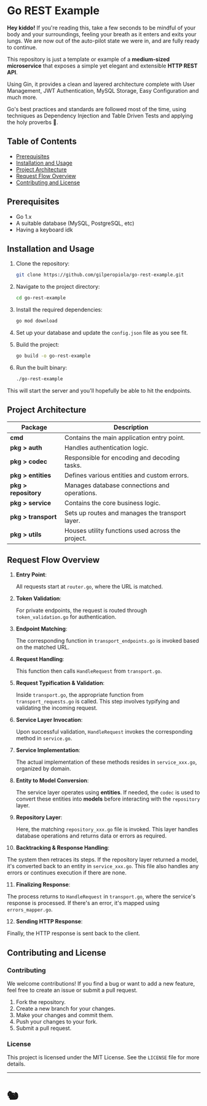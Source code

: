 # Go REST Example

**Hey kiddo!** If you're reading this, take a few seconds to be mindful of your body and your surroundings, feeling your breath as it enters and exits your lungs. We are now out of the auto-pilot state we were in, and are fully ready to continue.

This repository is just a template or example of a **medium-sized microservice** that exposes a simple yet elegant and extensible **HTTP REST API**.

Using Gin, it provides a clean and layered architecture complete with User Management, JWT Authentication, MySQL Storage, Easy Configuration and much more.

Go's best practices and standards are followed most of the time, using techniques as Dependency Injection and Table Driven Tests and applying the holy proverbs 🙏.

## Table of Contents

- [Prerequisites](#prerequisites)
- [Installation and Usage](#installation-and-usage)
- [Project Architecture](#project-architecture)
- [Request Flow Overview](#request-flow-overview)
- [Contributing and License](#contributing-and-license)

## Prerequisites

- Go 1.x
- A suitable database (MySQL, PostgreSQL, etc)
- Having a keyboard idk

## Installation and Usage

1. Clone the repository:
   ```bash
   git clone https://github.com/gilperopiola/go-rest-example.git
   ```

2. Navigate to the project directory:
   ```bash
   cd go-rest-example
   ```

3. Install the required dependencies:
   ```bash
   go mod download
   ```

4. Set up your database and update the `config.json` file as you see fit.

5. Build the project:
   ```bash
   go build -o go-rest-example
   ```

6. Run the built binary:
    ```bash
    ./go-rest-example
    ```

This will start the server and you'll hopefully be able to hit the endpoints.

## Project Architecture

| Package | Description |
|---------|-------------|
| **cmd** | Contains the main application entry point. |
| **pkg > auth** | Handles authentication logic. |
| **pkg > codec** | Responsible for encoding and decoding tasks. |
| **pkg > entities** | Defines various entities and custom errors. |
| **pkg > repository** | Manages database connections and operations. |
| **pkg > service** | Contains the core business logic. |
| **pkg > transport** | Sets up routes and manages the transport layer. |
| **pkg > utils** | Houses utility functions used across the project. |

## Request Flow Overview

1. **Entry Point**: 
   
   All requests start at `router.go`, where the URL is matched.

2. **Token Validation**: 
   
   For private endpoints, the request is routed through `token_validation.go` for authentication.

3. **Endpoint Matching**: 
   
   The corresponding function in `transport_endpoints.go` is invoked based on the matched URL.

4. **Request Handling**: 
   
   This function then calls `HandleRequest` from `transport.go`.

5. **Request Typification & Validation**: 
   
   Inside `transport.go`, the appropriate function from `transport_requests.go` is called. This step involves typifying and validating the incoming request.

6. **Service Layer Invocation**: 
   
   Upon successful validation, `HandleRequest` invokes the corresponding method in `service.go`.

7. **Service Implementation**: 
   
   The actual implementation of these methods resides in `service_xxx.go`, organized by domain.

8. **Entity to Model Conversion**: 
   
   The service layer operates using **entities**. If needed, the `codec` is used to convert these entities into **models** before interacting with the `repository` layer.

9. **Repository Layer**: 
   
   Here, the matching `repository_xxx.go` file is invoked. This layer handles database operations and returns data or errors as required.

10. **Backtracking & Response Handling**: 
   
   The system then retraces its steps. If the repository layer returned a model, it's converted back to an entity in `service_xxx.go`. This file also handles any errors or continues execution if there are none.

11. **Finalizing Response**: 
   
   The process returns to `HandleRequest` in `transport.go`, where the service's response is processed. If there's an error, it's mapped using `errors_mapper.go`.

12. **Sending HTTP Response**: 
   
   Finally, the HTTP response is sent back to the client.

## Contributing and License

### Contributing

We welcome contributions! If you find a bug or want to add a new feature, feel free to create an issue or submit a pull request.

1. Fork the repository.
2. Create a new branch for your changes.
3. Make your changes and commit them.
4. Push your changes to your fork.
5. Submit a pull request.

### License

This project is licensed under the MIT License. See the `LICENSE` file for more details.

---

# 🐿️

